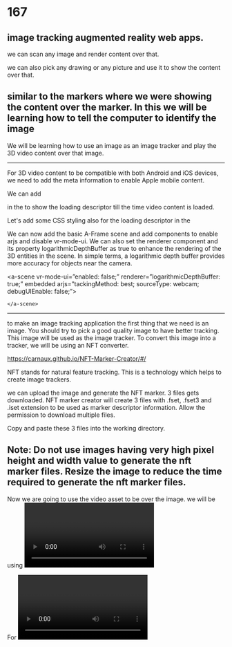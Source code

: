 # 167

image tracking augmented reality web apps.
-----------------------------------------

we can scan any image and render content over that.

we can also pick any drawing or any picture and use it to show the content over that.

similar to the markers where we were showing the content over the marker.
In this we will be learning how to tell the computer to identify the image
-------------------------------------------

We will be learning how to use an image as an image tracker and play the 3D video content over that image.

-------------------------------------
For 3D video content to be compatible with both Android and iOS devices, we need to add the meta information to enable Apple mobile content.


We can add <div> in the <body> to show the loading descriptor till the time video content is loaded.

  
  Let's add some CSS styling also for the loading descriptor in the <head>
  
 We can now add the basic A-Frame scene and add components to enable arjs and disable vr-mode-ui.
We can also set the renderer component and its property logarithmicDepthBuffer as true to enhance the rendering of the 3D entities in the scene.
In simple terms, a logarithmic depth buffer provides more accuracy for objects near the camera.
  
  <a-scene
  vr-mode-ui=”enabled: false;”
  renderer=”logarithmicDepthBuffer: true;”
  embedded
arjs=”tackingMethod: best; sourceType: webcam; debugUIEnable: false;”>
    
    </a-scene>
  
  -----------------------------------------
  
   to make an image tracking application the first thing that we need is an image.
You should try to pick a good quality image to have better tracking.
This image will be used as the image tracker.
To convert this image into a tracker, we will be using an NFT converter.
  
  https://carnaux.github.io/NFT-Marker-Creator/#/
  
  NFT stands for natural feature tracking. This is a technology which helps to create image trackers.
  
  we can upload the image and generate the NFT marker.
  3 files gets downloaded.
  NFT marker creator will create 3 files with .fset, .fset3 and .iset extension to be used as marker descriptor information.
Allow the permission to download multiple files.
  
  
  Copy and paste these 3 files into the working directory.
  
  
  
Note: Do not use images having very high pixel height and width value to generate the nft marker files.
Resize the image to reduce the time required to generate the nft marker files.
  -----------------------------------
  
  Now we are going to use the video asset to be over the image.
 we will be using <video> to add the video src files and set other properties to play the video.

  For <video> we can set:
● src: the file path to video;
● preload: whether to preload the video content before rendering the scene;
  loop: whether to play the video again and again;
● playsinline and webkit-playsinline: to play the video right where it is and avoid video to play in full screen mode; and
● crossorigin: sets the Cross-Origin Resource Sharing permission to share the information on the web browser. The crossorigin attribute is valid on the <audio>, <img>, <link>, <script>, and <video> elements.
  
  --------------------------------------
  
  Now we will play the video with the nft marker information.
For this we will need the aframe-ar-nft.js library.
  
  
https://raw.githack.com/AR-js-org/AR.js/ master/aframe/build/aframe-ar-nft.js
Then we will use the <a-nft> tag to add the nft marker files.

  For <a-nft> we can set:
● type: nft
● url: file path to nft image descriptor created before.
Note: While adding the nft file descriptor in the src path, the filename (excluding extension) is used only once for all 3 files.

  
  Images are stored as a set of pixel values in the form of rows and columns. This is known as the image matrix.
We can have multiple matrices for better tracking of images.
While using <a-nft> we can also set the tracking properties.

  
  In <a-nft> we can set:
smooth: turns on/off camera smoothing, default: false
  smoothCount:number of matrices for smooth tracking, default: 5
smoothTolerance: distance tolerance for smoothing, if smoothThreshold number of matrices are less than tolerance, tracking will stay still, default: 0.01
smoothThreshold: threshold for smoothing, will keep still unless enough matrices are more than tolerance, default: 2
Now to set the video entity, we will use <a-video> as the child of the <a-nft> and set the src id, height, width, position and rotation to set its orientation.
  
  -------------------------------
  Now let’s add one A-Frame component, “play-on-click”, which can help to play and pause the video on click.
In the schema of the component we can take isPlaying boolean variable with default value as false, as the data for the component.

  
  adds the src file in index.html.
  register “play-on-click” components and adds the schema & .init(), play() and onClick() functions
  ------------------------------------
  we can take the videoEl variable and select the video src to be played using onClick() and .init() methods.
In onClick() function:
● Select the isPlaying attribute.
● Use if/else condition to check the value of the isPlaying variable.
● Set the isPlaying value inside if/else condition and use .play() method to play the video src.
Then call the onClick() function inside .init() method and attach the component to the <a-video> entity.
  ---------------------------------------------------------------
  
  can now test the output using ngrok. To see the output:
● Use ngrok to run the application.
● Open HTTPS URL in your smartphone/laptop and give permission to use the camera.
● Open the original image that was used to create the nft image marker and point the camera towards it.
The window screen can be clicked or the phone screen can be tapped to play and pause the video.
  -------------------------------------
  
Output Reference
Note 1: The output video can be played and paused multiple times on touch.
Note 2: Switch on rotation mode and use the phone in the landscape mode to better cover the video content.
  
  
  
-----------
  
  you can refer
  
  https://www.youtube.com/watch?v=bs2oHg0J44Y
  
  ----------------
  
  take the original image to your mobile ,and show that image to the computer camera after running index.html.
  
  it takes sometime to load
  
  after sometime
  
  click -to play the audio
  click -to pausa
  ---------------------
  you can also refer
  
  https://ar-js-org.github.io/AR.js-Docs/
  
  
